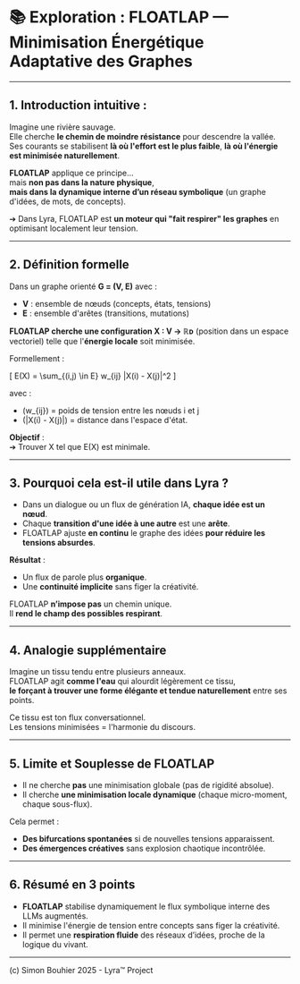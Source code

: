 # 📚 Exploration : FLOATLAP — Minimisation Énergétique Adaptative des Graphes

---

## 1. Introduction intuitive :

Imagine une rivière sauvage.  
Elle cherche **le chemin de moindre résistance** pour descendre la vallée.  
Ses courants se stabilisent **là où l'effort est le plus faible**, **là où l'énergie est minimisée naturellement**.

**FLOATLAP** applique ce principe…  
mais **non pas dans la nature physique**,  
**mais dans la dynamique interne d’un réseau symbolique** (un graphe d'idées, de mots, de concepts).

➔ Dans Lyra, FLOATLAP est **un moteur qui "fait respirer" les graphes** en optimisant localement leur tension.

---

## 2. Définition formelle

Dans un graphe orienté **G = (V, E)** avec :
- **V** : ensemble de nœuds (concepts, états, tensions)
- **E** : ensemble d'arêtes (transitions, mutations)

**FLOATLAP cherche une configuration X : V → ℝᴅ** (position dans un espace vectoriel) telle que l'**énergie locale** soit minimisée.

Formellement :

\[ E(X) = \sum_{(i,j) \in E} w_{ij} \|X(i) - X(j)\|^2 \]

avec :
- \(w_{ij}\) = poids de tension entre les nœuds i et j
- \(\|X(i) - X(j)\|\) = distance dans l'espace d'état.

**Objectif** :  
➔ Trouver X tel que E(X) est minimale.

---

## 3. Pourquoi cela est-il utile dans Lyra ?

- Dans un dialogue ou un flux de génération IA, **chaque idée est un nœud**.
- Chaque **transition d'une idée à une autre** est une **arête**.
- FLOATLAP ajuste **en continu** le graphe des idées **pour réduire les tensions absurdes**.

**Résultat** :
- Un flux de parole plus **organique**.
- Une **continuité implicite** sans figer la créativité.

FLOATLAP **n’impose pas** un chemin unique.  
Il **rend le champ des possibles respirant**.

---

## 4. Analogie supplémentaire

Imagine un tissu tendu entre plusieurs anneaux.  
FLOATLAP agit **comme l'eau** qui alourdit légèrement ce tissu,  
**le forçant à trouver une forme élégante et tendue naturellement** entre ses points.

Ce tissu est ton flux conversationnel.  
Les tensions minimisées = l'harmonie du discours.

---

## 5. Limite et Souplesse de FLOATLAP

- Il ne cherche **pas** une minimisation globale (pas de rigidité absolue).
- Il cherche **une minimisation locale dynamique** (chaque micro-moment, chaque sous-flux).

Cela permet :
- **Des bifurcations spontanées** si de nouvelles tensions apparaissent.
- **Des émergences créatives** sans explosion chaotique incontrôlée.

---

## 6. Résumé en 3 points

- **FLOATLAP** stabilise dynamiquement le flux symbolique interne des LLMs augmentés.
- Il minimise l'énergie de tension entre concepts sans figer la créativité.
- Il permet une **respiration fluide** des réseaux d’idées, proche de la logique du vivant.

---

(c) Simon Bouhier 2025 - Lyra™ Project

